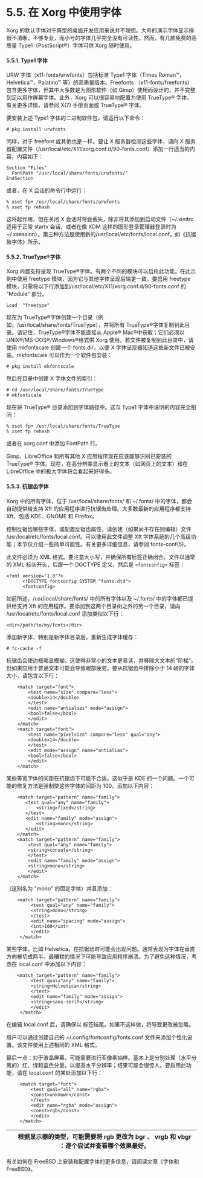# 5.5. 在 Xorg 中使用字体


Xorg 的默认字体对于典型的桌面开发应用来说并不理想。大号的演示字体显示得很不清晰，不够专业，而小号的字体几乎完全没有可读性。然而，有几款免费的高质量 Type1（PostScript®）字体可供 Xorg 随时使用。

#### 5.5.1. Type1 字体

URW 字体（x11-fonts/urwfonts）包括标准 Type1 字体（Times Roman™，Helvetica™，Palatino™ 等）的高质量版本。Freefonts （x11-fonts/freefonts）包含更多字体，但其中大多数是为图形软件（如 Gimp）使用而设计的，并不完整到足以用作屏幕字体。此外，Xorg 可以很容易地配置为使用 TrueType® 字体。有关更多详情，请参阅 X(7) 手册页面或 TrueType® 字体。

要安装上述 Type1 字体的二进制软件包，请运行以下命令：

```
# pkg install urwfonts
```

同样，对于 freefont 或其他也是一样。要让 X 服务器检测这些字体，请向 X 服务器配置文件（/usr/local/etc/X11/xorg.conf.d/90-fonts.conf）添加一行适当的内容，内容如下：

```
Section "Files"
  FontPath "/usr/local/share/fonts/urwfonts/"
EndSection
```

或者，在 X 会话的命令行中运行：

```
% xset fp+ /usr/local/share/fonts/urwfonts
% xset fp rehash
```

这将起作用，但在关闭 X 会话时将会丢失，除非将其添加到启动文件（~/.xinitrc 适用于正常 startx 会话，或者在像 XDM 这样的图形登录管理器登录时为~/.xsession）。第三种方法是使用新的/usr/local/etc/fonts/local.conf，如《抗锯齿字体》所示。

#### 5.5.2. TrueType®字体

Xorg 内置支持呈现 TrueType®字体。有两个不同的模块可以启用此功能。在此示例中使用 freetype 模块，因为它与其他字体呈现后端更一致。要启用 freetype 模块，只需将以下行添加到/usr/local/etc/X11/xorg.conf.d/90-fonts.conf 的 "Module" 部分。

```
Load  "freetype"
```

现在为 TrueType®字体创建一个目录（例如，/usr/local/share/fonts/TrueType），并将所有 TrueType®字体复制到此目录。请记住，TrueType®字体不能直接从 Apple® Mac®中获取；它们必须以 UNIX®/MS-DOS®/Windows®格式供 Xorg 使用。若文件被复制到此目录中，请使用 mkfontscale 创建一个 fonts.dir，以便 X 字体呈现器知道这些新文件已被安装。mkfontscale 可以作为一个软件包安装：

```
# pkg install mkfontscale
```

然后在目录中创建 X 字体文件的索引：

```
# cd /usr/local/share/fonts/TrueType
# mkfontscale
```

现在将 TrueType® 目录添加到字体路径中。这与 Type1 字体中说明的内容完全相同：

```
% xset fp+ /usr/local/share/fonts/TrueType
% xset fp rehash
```

或者在 xorg.conf 中添加 FontPath 行。

Gimp、LibreOffice 和所有其他 X 应用程序现在应该能够识别已安装的 TrueType® 字体。现在，在高分辨率显示器上的文本（如网页上的文本）和在 LibreOffice 中的极大字体将会看起来好得多。

#### 5.5.3. 抗锯齿字体

Xorg 中的所有字体，位于 /usr/local/share/fonts/ 和 ~/.fonts/ 中的字体，都会自动提供给支持 Xft 的应用程序进行抗锯齿处理。大多数最新的应用程序都支持 Xft，包括 KDE、GNOME 和 Firefox。

控制反锯齿哪些字体，或配置反锯齿属性，请创建（如果尚不存在则编辑）文件 /usr/local/etc/fonts/local.conf。可以使用此文件调整 Xft 字体系统的几个高级功能；本节仅介绍一些简单可能性。有关更多详细信息，请参阅 fonts-conf(5)。

此文件必须为 XML 格式。要注意大小写，并确保所有标签正确闭合。文件以通常的 XML 标头开头，后跟一个 DOCTYPE 定义，然后是 `<fontconfig>` 标签：

```
<?xml version="1.0"?>
      <!DOCTYPE fontconfig SYSTEM "fonts.dtd">
      <fontconfig>
```

如前所述，/usr/local/share/fonts/ 中的所有字体以及 ~/.fonts/ 中的字体都已提供给支持 Xft 的应用程序。要添加到这两个目录树之外的另一个目录，请向 /usr/local/etc/fonts/local.conf 添加类似以下行：

```
<dir>/path/to/my/fonts</dir>
```

添加新字体，特别是新字体目录后，重新生成字体缓存：

```
# fc-cache -f
```

抗锯齿会使边框略显模糊，这使得非常小的文本更易读，并移除大文本的“阶梯”，但如果应用于普通文本可能会导致眼部疲劳。要从抗锯齿中排除小于 14 磅的字体大小，请包含以下行：

```
	<match target="font">
	    <test name="size" compare="less">
		<double>14</double>
	    </test>
	    <edit name="antialias" mode="assign">
		<bool>false</bool>
	    </edit>
	</match>
	<match target="font">
	    <test name="pixelsize" compare="less" qual="any">
		<double>14</double>
	    </test>
	    <edit mode="assign" name="antialias">
		<bool>false</bool>
	    </edit>
	</match>
```

某些等宽字体的间距在抗锯齿下可能不合适。这似乎是 KDE 的一个问题。一个可能的修复方法是强制使这些字体的间距为 100。添加以下内容：

```
	<match target="pattern" name="family">
	   <test qual="any" name="family">
	       <string>fixed</string>
	   </test>
	   <edit name="family" mode="assign">
	       <string>mono</string>
	   </edit>
	</match>
	<match target="pattern" name="family">
	    <test qual="any" name="family">
		<string>console</string>
	    </test>
	    <edit name="family" mode="assign">
		<string>mono</string>
	    </edit>
	</match>
```

（这别名为 "mono" 的固定字体）并且添加：

```
	<match target="pattern" name="family">
	     <test qual="any" name="family">
		 <string>mono</string>
	     </test>
	     <edit name="spacing" mode="assign">
		 <int>100</int>
	     </edit>
	 </match>
```

某些字体，比如 Helvetica，在抗锯齿时可能会出现问题。通常表现为字体在垂直方向被切成两半。最糟糕的情况下可能导致应用程序崩溃。为了避免这种情况，考虑在 local.conf 中添加以下内容：

```
	<match target="pattern" name="family">
	     <test qual="any" name="family">
		 <string>Helvetica</string>
	     </test>
	     <edit name="family" mode="assign">
		 <string>sans-serif</string>
	     </edit>
	 </match>
```

在编辑 local.conf 后，请确保以 </fontconfig> 标签结尾。如果不这样做，将导致更改被忽略。

用户可以通过创建自己的 ~/.config/fontconfig/fonts.conf 文件来添加个性化设置。该文件使用上述相同的 XML 格式。

最后一点：对于液晶屏幕，可能需要进行亚像素抽样。基本上是分别处理（水平分离的）红、绿和蓝色分量，以提高水平分辨率；结果可能会很惊人。要启用此功能，请在 local.conf 的某处添加以下行：

```
	 <match target="font">
	     <test qual="all" name="rgba">
		 <const>unknown</const>
	     </test>
	     <edit name="rgba" mode="assign">
		 <const>rgb</const>
	     </edit>
	 </match>
```

|  | 根据显示器的类型，可能需要将 rgb 更改为 bgr 、 vrgb 和 vbgr ：逐个尝试并查看哪个效果最好。|
| -- | ---------------------------------------------------------------------------------------- |

有关如何在 FreeBSD 上安装和配置字体的更多信息，请阅读文章《字体和 FreeBSD》。
